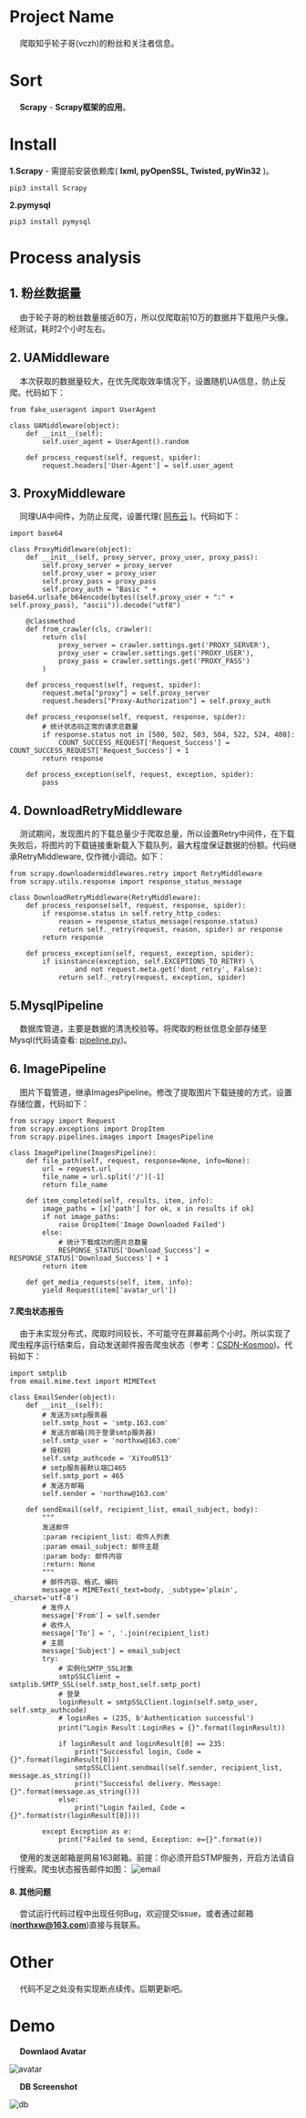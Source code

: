 # Project Name
&emsp; 爬取知乎轮子哥(vczh)的粉丝和关注者信息。

# Sort
&emsp; **Scrapy** - **Scrapy框架的应用**。

# Install
**1.Scrapy** - 需提前安装依赖库( **lxml, pyOpenSSL, Twisted, pyWin32** )。
```
pip3 install Scrapy
```

**2.pymysql**
```
pip3 install pymysql
```

# Process analysis
## 1. 粉丝数据量
&emsp; 由于轮子哥的粉丝数量接近80万，所以仅爬取前10万的数据并下载用户头像。经测试，耗时2个小时左右。

## 2. UAMiddleware
&emsp; 本次获取的数据量较大，在优先爬取效率情况下，设置随机UA信息，防止反爬。代码如下：
```
from fake_useragent import UserAgent

class UAMiddleware(object):
    def __init__(self):
        self.user_agent = UserAgent().random

    def process_request(self, request, spider):
        request.headers['User-Agent'] = self.user_agent
```

## 3. ProxyMiddleware
&emsp; 同理UA中间件，为防止反爬，设置代理( [阿布云](https://www.abuyun.com/) )。代码如下：
```
import base64

class ProxyMiddleware(object):
    def __init__(self, proxy_server, proxy_user, proxy_pass):
        self.proxy_server = proxy_server
        self.proxy_user = proxy_user
        self.proxy_pass = proxy_pass
        self.proxy_auth = "Basic " + base64.urlsafe_b64encode(bytes((self.proxy_user + ":" + self.proxy_pass), "ascii")).decode("utf8")

    @classmethod
    def from_crawler(cls, crawler):
        return cls(
            proxy_server = crawler.settings.get('PROXY_SERVER'),
            proxy_user = crawler.settings.get('PROXY_USER'),
            proxy_pass = crawler.settings.get('PROXY_PASS')
        )

    def process_request(self, request, spider):
        request.meta["proxy"] = self.proxy_server
        request.headers["Proxy-Authorization"] = self.proxy_auth

    def process_response(self, request, response, spider):
        # 统计状态码正常的请求总数量
        if response.status not in [500, 502, 503, 504, 522, 524, 408]:
            COUNT_SUCCESS_REQUEST['Request_Success'] = COUNT_SUCCESS_REQUEST['Request_Success'] + 1
        return response

    def process_exception(self, request, exception, spider):
        pass
```

## 4. DownloadRetryMiddleware
&emsp; 测试期间，发现图片的下载总量少于爬取总量，所以设置Retry中间件，在下载失败后，将图片的下载链接重新载入下载队列，最大程度保证数据的份额。代码继承RetryMiddleware, 仅作微小调动。如下：
```
from scrapy.downloadermiddlewares.retry import RetryMiddleware
from scrapy.utils.response import response_status_message

class DownloadRetryMiddleware(RetryMiddleware):
    def process_response(self, request, response, spider):
        if response.status in self.retry_http_codes:
            reason = response_status_message(response.status)
            return self._retry(request, reason, spider) or response
        return response

    def process_exception(self, request, exception, spider):
        if isinstance(exception, self.EXCEPTIONS_TO_RETRY) \
                and not request.meta.get('dont_retry', False):
            return self._retry(request, exception, spider)
```

## 5.MysqlPipeline
&emsp; 数据库管道，主要是数据的清洗校验等。将爬取的粉丝信息全部存储至Mysql(代码请查看: [pipeline.py](https://github.com/Northxw/Python3_WebSpider/blob/master/16-vczh/vczh/pipelines.py))。


## 6. ImagePipeline
&emsp; 图片下载管道，继承ImagesPipeline。修改了提取图片下载链接的方式，设置存储位置，代码如下：
```
from scrapy import Request
from scrapy.exceptions import DropItem
from scrapy.pipelines.images import ImagesPipeline

class ImagePipeline(ImagesPipeline):
    def file_path(self, request, response=None, info=None):
        url = request.url
        file_name = url.split('/')[-1]
        return file_name

    def item_completed(self, results, item, info):
        image_paths = [x['path'] for ok, x in results if ok]
        if not image_paths:
            raise DropItem('Image Downloaded Failed')
        else:
            # 统计下载成功的图片总数量
            RESPONSE_STATUS['Download_Success'] = RESPONSE_STATUS['Download_Success'] + 1
        return item

    def get_media_requests(self, item, info):
        yield Request(item['avatar_url'])
```

#### 7.爬虫状态报告
&emsp; 由于未实现分布式，爬取时间较长，不可能守在屏幕前两个小时。所以实现了爬虫程序运行结束后，自动发送邮件报告爬虫状态（参考：[CSDN-Kosmoo](https://blog.csdn.net/zwq912318834/article/details/78014762?utm_source=blogxgwz5))。代码如下：
```
import smtplib
from email.mime.text import MIMEText

class EmailSender(object):
    def __init__(self):
        # 发送方smtp服务器
        self.smtp_host = 'smtp.163.com'
        # 发送方邮箱(同于登录smtp服务器)
        self.smtp_user = 'northxw@163.com'
        # 授权码
        self.smtp_authcode = 'XiYou0513'
        # smtp服务器默认端口465
        self.smtp_port = 465
        # 发送方邮箱
        self.sender = 'northxw@163.com'

    def sendEmail(self, recipient_list, email_subject, body):
        """
        发送邮件
        :param recipient_list: 收件人列表
        :param email_subject: 邮件主题
        :param body: 邮件内容
        :return: None
        """
        # 邮件内容、格式、编码
        message = MIMEText(_text=body, _subtype='plain', _charset='utf-8')
        # 发件人
        message['From'] = self.sender
        # 收件人
        message['To'] = ', '.join(recipient_list)
        # 主题
        message['Subject'] = email_subject
        try:
            # 实例化SMTP_SSL对象
            smtpSSLClient = smtplib.SMTP_SSL(self.smtp_host,self.smtp_port)
            # 登录
            loginResult = smtpSSLClient.login(self.smtp_user, self.smtp_authcode)
            # loginRes = (235, b'Authentication successful')
            print("Login Result：LoginRes = {}".format(loginResult))

            if loginResult and loginResult[0] == 235:
                print("Successful login, Code = {}".format(loginResult[0]))
                smtpSSLClient.sendmail(self.sender, recipient_list, message.as_string())
                print("Successful delivery. Message:{}".format(message.as_string()))
            else:
                print("Login failed, Code = {}".format(str(loginResult[0])))

        except Exception as e:
            print("Failed to send, Exception: e={}".format(e))
```

&emsp; 使用的发送邮箱是网易163邮箱。前提：你必须开启STMP服务，开启方法请自行搜索。爬虫状态报告邮件如图：
![email](https://github.com/Northxw/Python3_WebSpider/blob/master/16-vczh/vczh/utils/email.png)

#### 8. 其他问题
&emsp; 尝试运行代码过程中出现任何Bug，欢迎提交issue，或者通过邮箱(**northxw@163.com**)直接与我联系。

# Other
&emsp; 代码不足之处没有实现断点续传。后期更新吧。

# Demo
&emsp; **Downlaod Avatar**

![avatar](https://github.com/Northxw/Python3_WebSpider/blob/master/16-vczh/vczh/utils/followers.png)

&emsp; **DB Screenshot**

![db](https://github.com/Northxw/Python3_WebSpider/blob/master/16-vczh/vczh/utils/db_follower.png)
